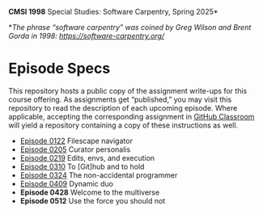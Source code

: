 **CMSI 1998** Special Studies: Software Carpentry, Spring 2025*

*_The phrase “software carpentry” was coined by Greg Wilson and Brent Gorda in 1998:
https://software-carpentry.org/_

# Episode Specs
This repository hosts a public copy of the assignment write-ups for this course offering. As assignments get “published,” you may visit this repository to read the description of each upcoming episode. Where applicable, accepting the corresponding assignment in [GitHub Classroom](https://classroom.github.com) will yield a repository containing a copy of these instructions as well.

* [Episode 0122](./filescape-navigator.md) Filescape navigator
* [Episode 0205](./curator-personalis.md) Curator personalis
* [Episode 0219](./edits-envs-execution.md) Edits, envs, and execution
* [Episode 0310](./to-github-and-to-hold.md) To [Git]hub and to hold
* [Episode 0324](./the-non-accidental-programmer.md) The non-accidental programmer
* [Episode 0409](./dynamic-duo.md) Dynamic duo
* **Episode 0428** Welcome to the multiverse
* **Episode 0512** Use the force you should not
